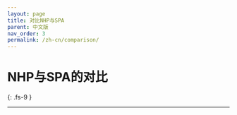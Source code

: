 ```yaml
---
layout: page
title: 对比NHP与SPA
parent: 中文版
nav_order: 3
permalink: /zh-cn/comparison/
---
```


# NHP与SPA的对比
{: .fs-9 }

---

